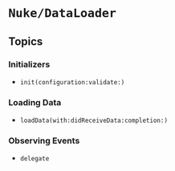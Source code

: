 # ``Nuke/DataLoader``


## Topics

### Initializers

- ``init(configuration:validate:)``

### Loading Data

- ``loadData(with:didReceiveData:completion:)``

### Observing Events

- ``delegate``
